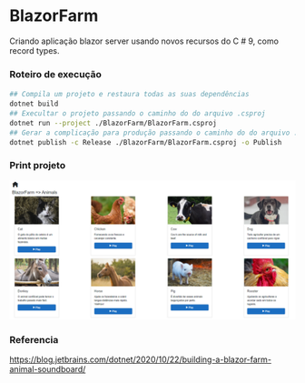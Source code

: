 # BlazorFarm
Criando aplicação blazor server usando novos  recursos do C # 9, como record types.

### Roteiro de execução

```bash
## Compila um projeto e restaura todas as suas dependências
dotnet build
## Execultar o projeto passando o caminho do do arquivo .csproj
dotnet run --project ./BlazorFarm/BlazorFarm.csproj
## Gerar a complicação para produção passando o caminho do do arquivo .csproj -o para criar pasta Publish
dotnet publish -c Release ./BlazorFarm/BlazorFarm.csproj -o Publish
```
### Print projeto
![print projeto](/Capture.PNG)

### Referencia
https://blog.jetbrains.com/dotnet/2020/10/22/building-a-blazor-farm-animal-soundboard/
